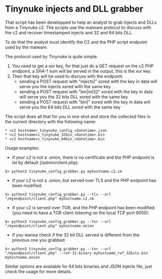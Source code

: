 # Tinynuke injects and DLL grabber

That script has been developped to help an analyst to grab injects and DLLs from a Tinynuke c2.
The scripts use the malware protocol to discuss with the c2 and recover timestamped injects and 32 and 64 bits DLL.

To do that the analyst must identify the C2 and the PHP script endpoint used by the malware.

The protocol used by Tinynuke is quite simple.

1. You need to get a xor key, for that just do a GET request on the c2 PHP endpoint, a SHA-1 sum will be served in the output, this is the xor key.
2. Then that key will be used to discuss with the endpoint:
    * sending a POST request with "injects|" xored with the key in data will serve you the injects xored with the same key
    * sending a POST request with "bin|int32" xored with the key in data will serve you the 32 bits DLL xored with the same key
    * sending a POST request with "bin|" xored with the key in data will serve you the 64 bits DLL xored with the same key

The script does all that for you in one shot and store the collected files in the current directory with the following name: 
    
    * <c2 hostname>_tinynuke_config_<datetime>.json
    * <c2 hostname>s_tinynuke_32bin_<datetime>.bin
    * <c2 hostname>s_tinynuke_64bin_<datetime>.bin

Usage examples:

* if your c2 is not a .onion, there is no certificate and the PHP endpoint is let by default (/admin/client.php): 

```
$> python3 tinynuke_config_grabber.py myhostname.c2.cm
```

* if your c2 is not a .onion, but served over TLS and the PHP endpoint has been modified: 

```
$> python3 tinynuke_config_grabber.py --tls --url "/myendpoint/client.php" myhostname.c2.cm
```

* if your c2 is served over TOR, and the PHP endpoint has been modified (you need to have a TOR client listening on the local TCP port 9050): 

```
$> python3 tinynuke_config_grabber.py --tor --url "/myendpoint/client.php" myhostname.onion
```

* if you wanna check if the 32 bit DLL served is different from the previous one you grabbed

```
$> python3 tinynuke_config_grabber.py --tor --url "/myendpoint/client.php" --ref-32-binary myhostname_ref_32bits.bin myhostname.onion
```

Similar options are available for 64 bits binaries and JSON injects file, just check the usage for more details.